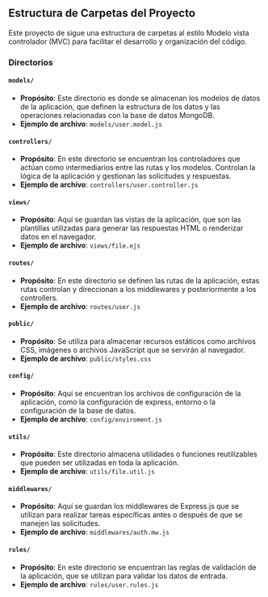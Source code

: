 
## Estructura de Carpetas del Proyecto

Este proyecto de sigue una estructura de carpetas al estilo Modelo vista controlador (MVC) para facilitar el desarrollo y organización del código.

### Directorios

#### `models/`

- **Propósito**: Este directorio es donde se almacenan los modelos de datos de la aplicación, que definen la estructura de los datos y las operaciones relacionadas con la base de datos MongoDB.
- **Ejemplo de archivo**: `models/user.model.js`

#### `controllers/`

- **Propósito**: En este directorio se encuentran los controladores que actúan como intermediarios entre las rutas y los modelos. Controlan la lógica de la aplicación y gestionan las solicitudes y respuestas.
- **Ejemplo de archivo**: `controllers/user.controller.js`

#### `views/`

- **Propósito**: Aquí se guardan las vistas de la aplicación, que son las plantillas utilizadas para generar las respuestas HTML o renderizar datos en el navegador.
- **Ejemplo de archivo**: `views/file.ejs`

#### `routes/`

- **Propósito**: En este directorio se definen las rutas de la aplicación, estas rutas controlan y direccionan a los middlewares y posteriormente a los controllers.
- **Ejemplo de archivo**: `routes/user.js`

#### `public/`

- **Propósito**: Se utiliza para almacenar recursos estáticos como archivos CSS, imágenes o archivos JavaScript que se servirán al navegador.
- **Ejemplo de archivo**: `public/styles.css`

#### `config/`

- **Propósito**: Aquí se encuentran los archivos de configuración de la aplicación, como la configuración de express, entorno o la configuración de la base de datos.
- **Ejemplo de archivo**: `config/enviroment.js`

#### `utils/`

- **Propósito**: Este directorio almacena utilidades o funciones reutilizables que pueden ser utilizadas en toda la aplicación.
- **Ejemplo de archivo**: `utils/file.util.js`

#### `middlewares/`

- **Propósito**: Aquí se guardan los middlewares de Express.js que se utilizan para realizar tareas específicas antes o después de que se manejen las solicitudes.
- **Ejemplo de archivo**: `middlewares/auth.mw.js`

#### `rules/`

- **Propósito**: En este directorio se encuentran las reglas de validación de la aplicación, que se utilizan para validar los datos de entrada.
- **Ejemplo de archivo**: `rules/user.rules.js`
